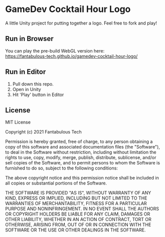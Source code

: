 # GameDev Cocktail Hour Logo

A little Unity project for putting together a logo. Feel free to fork and play!

## Run in Browser

You can play the pre-build WebGL version here:<br/>
https://fantabulous-tech.github.io/gamedev-cocktail-hour-logo/

## Run in Editor

1. Pull down this repo.
2. Open in Unity
3. Hit 'Play' button in Editor

## License

MIT License

Copyright (c) 2021 Fantabulous Tech

Permission is hereby granted, free of charge, to any person obtaining a copy
of this software and associated documentation files (the "Software"), to deal
in the Software without restriction, including without limitation the rights
to use, copy, modify, merge, publish, distribute, sublicense, and/or sell
copies of the Software, and to permit persons to whom the Software is
furnished to do so, subject to the following conditions:

The above copyright notice and this permission notice shall be included in all
copies or substantial portions of the Software.

THE SOFTWARE IS PROVIDED "AS IS", WITHOUT WARRANTY OF ANY KIND, EXPRESS OR
IMPLIED, INCLUDING BUT NOT LIMITED TO THE WARRANTIES OF MERCHANTABILITY,
FITNESS FOR A PARTICULAR PURPOSE AND NONINFRINGEMENT. IN NO EVENT SHALL THE
AUTHORS OR COPYRIGHT HOLDERS BE LIABLE FOR ANY CLAIM, DAMAGES OR OTHER
LIABILITY, WHETHER IN AN ACTION OF CONTRACT, TORT OR OTHERWISE, ARISING FROM,
OUT OF OR IN CONNECTION WITH THE SOFTWARE OR THE USE OR OTHER DEALINGS IN THE
SOFTWARE.
